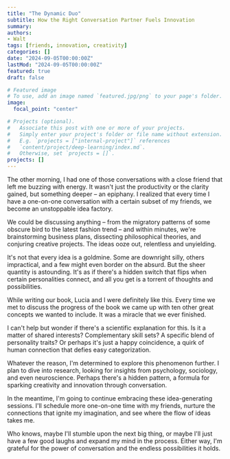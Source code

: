 ```yaml
---
title: "The Dynamic Duo"
subtitle: How the Right Conversation Partner Fuels Innovation
summary: 
authors:
- Walt
tags: [friends, innovation, creativity]
categories: []
date: "2024-09-05T00:00:00Z"
lastMod: "2024-09-05T00:00:00Z"
featured: true
draft: false

# Featured image
# To use, add an image named `featured.jpg/png` to your page's folder. 
image:
  focal_point: "center"

# Projects (optional).
#   Associate this post with one or more of your projects.
#   Simply enter your project's folder or file name without extension.
#   E.g. `projects = ["internal-project"]` references 
#   `content/project/deep-learning/index.md`.
#   Otherwise, set `projects = []`.
projects: []
---
```


The other morning, I had one of those conversations with a close friend that left me buzzing with energy. It wasn't just the productivity or the clarity gained, but something deeper – an epiphany. I realized that every time I have a one-on-one conversation with a certain subset of my friends, we become an unstoppable idea factory.

We could be discussing anything – from the migratory patterns of some obscure bird to the latest fashion trend – and within minutes, we're brainstorming business plans, dissecting philosophical theories, and conjuring creative projects. The ideas ooze out, relentless and unyielding.

It's not that every idea is a goldmine. Some are downright silly, others impractical, and a few might even border on the absurd. But the sheer quantity is astounding. It's as if there's a hidden switch that flips when certain personalities connect, and all you get is a torrent of thoughts and possibilities.

While writing our book, Lucia and I were definitely like this. Every time we met to discuss the progress of the book we came up with ten other great concepts we wanted to include. It was a miracle that we ever finished. 

I can't help but wonder if there's a scientific explanation for this. Is it a matter of shared interests? Complementary skill sets? A specific blend of personality traits? Or perhaps it's just a happy coincidence, a quirk of human connection that defies easy categorization.

Whatever the reason, I'm determined to explore this phenomenon further. I plan to dive into research, looking for insights from psychology, sociology, and even neuroscience. Perhaps there's a hidden pattern, a formula for sparking creativity and innovation through conversation.

In the meantime, I'm going to continue embracing these idea-generating sessions. I'll schedule more one-on-one time with my friends, nurture the connections that ignite my imagination, and see where the flow of ideas takes me.

Who knows, maybe I'll stumble upon the next big thing, or maybe I'll just have a few good laughs and expand my mind in the process. Either way, I'm grateful for the power of conversation and the endless possibilities it holds.

